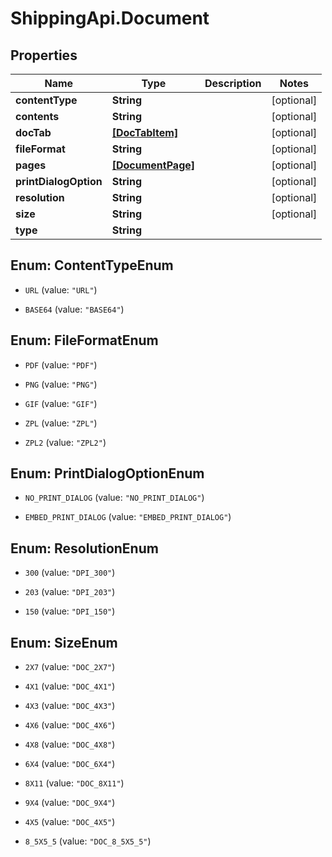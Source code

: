 # ShippingApi.Document

## Properties

Name | Type | Description | Notes
------------ | ------------- | ------------- | -------------
**contentType** | **String** |  | [optional] 
**contents** | **String** |  | [optional] 
**docTab** | [**[DocTabItem]**](DocTabItem.md) |  | [optional] 
**fileFormat** | **String** |  | [optional] 
**pages** | [**[DocumentPage]**](DocumentPage.md) |  | [optional] 
**printDialogOption** | **String** |  | [optional] 
**resolution** | **String** |  | [optional] 
**size** | **String** |  | [optional] 
**type** | **String** |  | 



## Enum: ContentTypeEnum


* `URL` (value: `"URL"`)

* `BASE64` (value: `"BASE64"`)





## Enum: FileFormatEnum


* `PDF` (value: `"PDF"`)

* `PNG` (value: `"PNG"`)

* `GIF` (value: `"GIF"`)

* `ZPL` (value: `"ZPL"`)

* `ZPL2` (value: `"ZPL2"`)





## Enum: PrintDialogOptionEnum


* `NO_PRINT_DIALOG` (value: `"NO_PRINT_DIALOG"`)

* `EMBED_PRINT_DIALOG` (value: `"EMBED_PRINT_DIALOG"`)





## Enum: ResolutionEnum


* `300` (value: `"DPI_300"`)

* `203` (value: `"DPI_203"`)

* `150` (value: `"DPI_150"`)





## Enum: SizeEnum


* `2X7` (value: `"DOC_2X7"`)

* `4X1` (value: `"DOC_4X1"`)

* `4X3` (value: `"DOC_4X3"`)

* `4X6` (value: `"DOC_4X6"`)

* `4X8` (value: `"DOC_4X8"`)

* `6X4` (value: `"DOC_6X4"`)

* `8X11` (value: `"DOC_8X11"`)

* `9X4` (value: `"DOC_9X4"`)

* `4X5` (value: `"DOC_4X5"`)

* `8_5X5_5` (value: `"DOC_8_5X5_5"`)




